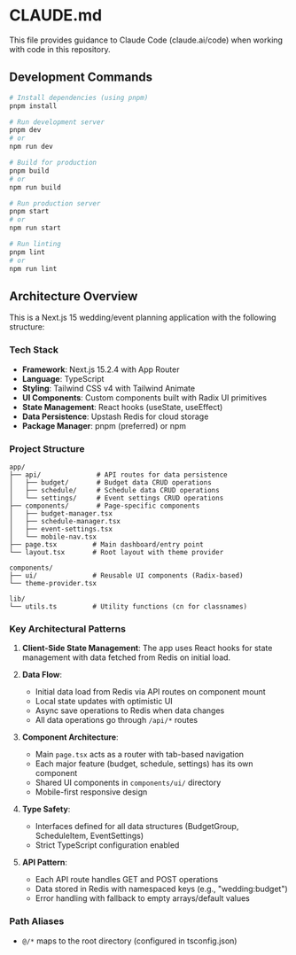 # CLAUDE.md

This file provides guidance to Claude Code (claude.ai/code) when working with code in this repository.

## Development Commands

```bash
# Install dependencies (using pnpm)
pnpm install

# Run development server
pnpm dev
# or
npm run dev

# Build for production
pnpm build
# or
npm run build

# Run production server
pnpm start
# or
npm run start

# Run linting
pnpm lint
# or
npm run lint
```

## Architecture Overview

This is a Next.js 15 wedding/event planning application with the following structure:

### Tech Stack
- **Framework**: Next.js 15.2.4 with App Router
- **Language**: TypeScript
- **Styling**: Tailwind CSS v4 with Tailwind Animate
- **UI Components**: Custom components built with Radix UI primitives
- **State Management**: React hooks (useState, useEffect)
- **Data Persistence**: Upstash Redis for cloud storage
- **Package Manager**: pnpm (preferred) or npm

### Project Structure

```
app/
├── api/              # API routes for data persistence
│   ├── budget/       # Budget data CRUD operations
│   ├── schedule/     # Schedule data CRUD operations
│   └── settings/     # Event settings CRUD operations
├── components/       # Page-specific components
│   ├── budget-manager.tsx
│   ├── schedule-manager.tsx
│   ├── event-settings.tsx
│   └── mobile-nav.tsx
├── page.tsx         # Main dashboard/entry point
└── layout.tsx       # Root layout with theme provider

components/
├── ui/              # Reusable UI components (Radix-based)
└── theme-provider.tsx

lib/
└── utils.ts         # Utility functions (cn for classnames)
```

### Key Architectural Patterns

1. **Client-Side State Management**: The app uses React hooks for state management with data fetched from Redis on initial load.

2. **Data Flow**:
   - Initial data load from Redis via API routes on component mount
   - Local state updates with optimistic UI
   - Async save operations to Redis when data changes
   - All data operations go through `/api/*` routes

3. **Component Architecture**:
   - Main `page.tsx` acts as a router with tab-based navigation
   - Each major feature (budget, schedule, settings) has its own component
   - Shared UI components in `components/ui/` directory
   - Mobile-first responsive design

4. **Type Safety**:
   - Interfaces defined for all data structures (BudgetGroup, ScheduleItem, EventSettings)
   - Strict TypeScript configuration enabled

5. **API Pattern**:
   - Each API route handles GET and POST operations
   - Data stored in Redis with namespaced keys (e.g., "wedding:budget")
   - Error handling with fallback to empty arrays/default values

### Path Aliases
- `@/*` maps to the root directory (configured in tsconfig.json)